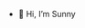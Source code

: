 - 👋 Hi, I’m Sunny


<!---
sunnynariani/sunnynariani is a ✨ special ✨ repository because its `README.md` (this file) appears on your GitHub profile.
You can click the Preview link to take a look at your changes.
--->
